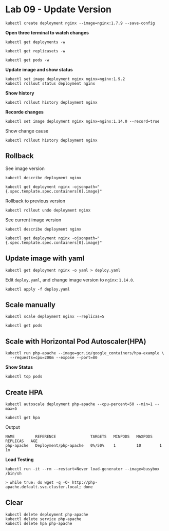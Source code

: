 # Lab 09 - Update Version

```
kubectl create deployment nginx --image=nginx:1.7.9 --save-config
```

__Open three terminal to watch changes__

```
kubectl get deployments -w
```

```
kubectl get replicasets -w
```

```
kubectl get pods -w
```

__Update image and show status__

```
kubectl set image deployment nginx nginx=nginx:1.9.2
kubectl rollout status deployment nginx
```

__Show history__

```
kubectl rollout history deployment nginx
```

__Recorde changes__

```
kubectl set image deployment nginx nginx=nginx:1.14.0 --record=true
```

Show change cause

```
kubectl rollout history deployment nginx
```

## Rollback

See image version

```
kubectl describe deployment nginx
```

```
kubectl get deployment nginx -ojsonpath="{.spec.template.spec.containers[0].image}"
```

Rollback to previous version

```
kubectl rollout undo deployment nginx
```

See current image version

```
kubectl describe deployment nginx
```

```
kubectl get deployment nginx -ojsonpath="{.spec.template.spec.containers[0].image}"
```

## Update image with yaml

```
kubectl get deployment nginx -o yaml > deploy.yaml
```

Edit `deploy.yaml`, and change image version to `nginx:1.14.0`.

```
kubectl apply -f deploy.yaml
```

## Scale manually

```
kubectl scale deployment nginx --replicas=5
```

```
kubectl get pods
```

## Scale with Horizontal Pod Autoscaler(HPA)

```
kubectl run php-apache --image=gcr.io/google_containers/hpa-example \
  --requests=cpu=200m --expose --port=80
```

__Show Status__

```
kubectl top pods
```

## Create HPA

```
kubectl autoscale deployment php-apache --cpu-percent=50 --min=1 --max=5
```

```
kubectl get hpa
```

Output

```
NAME         REFERENCE               TARGETS   MINPODS   MAXPODS   REPLICAS   AGE
php-apache   Deployment/php-apache   0%/50%    1         10        1          1m
```

__Load Testing__

```
kubectl run -it --rm --restart=Never load-generator --image=busybox /bin/sh

> while true; do wget -q -O- http://php-apache.default.svc.cluster.local; done
```

## Clear

```
kubectl delete deployment php-apache
kubectl delete service php-apache
kubectl delete hpa php-apache
```
